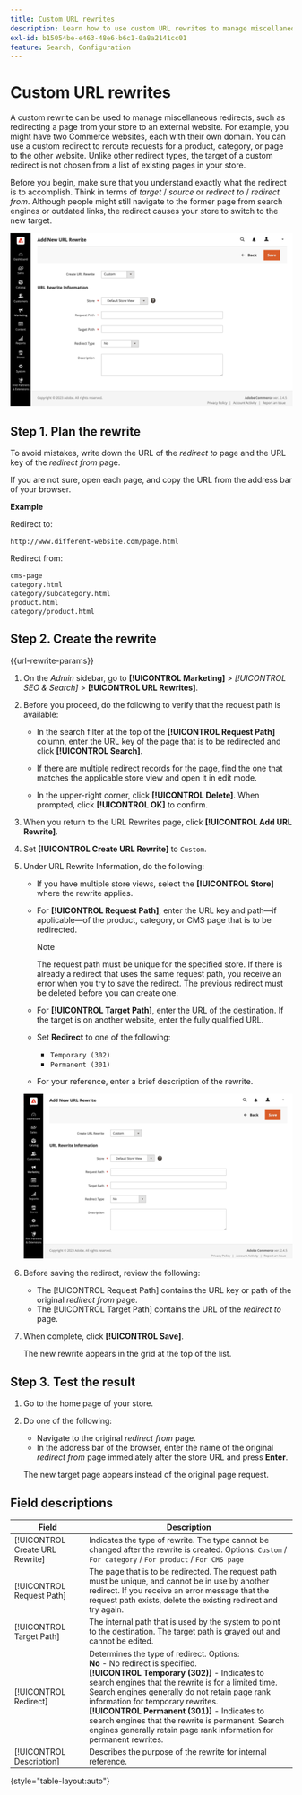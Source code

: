 ```yaml
---
title: Custom URL rewrites
description: Learn how to use custom URL rewrites to manage miscellaneous redirects in your Commerce store.
exl-id: b15054be-e463-48e6-b6c1-0a8a2141cc01
feature: Search, Configuration
---
```

# Custom URL rewrites

A custom rewrite can be used to manage miscellaneous redirects, such as redirecting a page from your store to an external website. For example, you might have two Commerce websites, each with their own domain. You can use a custom redirect to reroute requests for a product, category, or page to the other website. Unlike other redirect types, the target of a custom redirect is not chosen from a list of existing pages in your store.

Before you begin, make sure that you understand exactly what the redirect is to accomplish. Think in terms of _target_ / _source_ or _redirect to_ / _redirect from_. Although people might still navigate to the former page from search engines or outdated links, the redirect causes your store to switch to the new target.

![URL rewrites - custom](./assets/url-rewrite-custom.png)<!-- zoom -->

## Step 1. Plan the rewrite

To avoid mistakes, write down the URL of the _redirect to_ page and the URL key of the _redirect from_ page.

If you are not sure, open each page, and copy the URL from the address bar of your browser.

**Example**

Redirect to:

    http://www.different-website.com/page.html

Redirect from:

    cms-page
    category.html
    category/subcategory.html
    product.html
    category/product.html

## Step 2. Create the rewrite

{{url-rewrite-params}}

1. On the _Admin_ sidebar, go to **[!UICONTROL Marketing]** > _[!UICONTROL SEO & Search]_ > **[!UICONTROL URL Rewrites]**.

1. Before you proceed, do the following to verify that the request path is available:

   - In the search filter at the top of the **[!UICONTROL Request Path]** column, enter the URL key of the page that is to be redirected and click **[!UICONTROL Search]**.

   - If there are multiple redirect records for the page, find the one that matches the applicable store view and open it in edit mode.

   - In the upper-right corner, click **[!UICONTROL Delete]**. When prompted, click **[!UICONTROL OK]** to confirm.

1. When you return to the URL Rewrites page, click **[!UICONTROL Add URL Rewrite]**.

1. Set **[!UICONTROL Create URL Rewrite]** to `Custom`.

1. Under URL Rewrite Information, do the following:

   - If you have multiple store views, select the **[!UICONTROL Store]** where the rewrite applies.

   - For **[!UICONTROL Request Path]**, enter the URL key and path—if applicable—of the product, category, or CMS page that is to be redirected.

      >[!NOTE]
      >
      >The request path must be unique for the specified store. If there is already a redirect that uses the same request path, you receive an error when you try to save the redirect. The previous redirect must be deleted before you can create one.

   - For **[!UICONTROL Target Path]**, enter the URL of the destination. If the target is on another website, enter the fully qualified URL.

   - Set **Redirect** to one of the following:

      - `Temporary (302)`
      - `Permanent (301)`

   - For your reference, enter a brief description of the rewrite.

    ![URL rewrite information](./assets/url-rewrite-custom.png)<!-- zoom -->

1. Before saving the redirect, review the following:

   - The [!UICONTROL Request Path] contains the URL key or path of the original _redirect from_ page.
   - The [!UICONTROL Target Path] contains the URL of the _redirect to_ page.

1. When complete, click **[!UICONTROL Save]**.

    The new rewrite appears in the grid at the top of the list.

## Step 3. Test the result

1. Go to the home page of your store.

1. Do one of the following:

   - Navigate to the original _redirect from_ page.
   - In the address bar of the browser, enter the name of the original _redirect from_ page immediately after the store URL and press **Enter**.

   The new target page appears instead of the original page request.

## Field descriptions

|Field|Description|
|--- |--- |
|[!UICONTROL Create URL Rewrite]|Indicates the type of rewrite. The type cannot be changed after the rewrite is created. Options: `Custom` / `For category` / `For product` / `For CMS page`|
|[!UICONTROL Request Path]|The page that is to be redirected. The request path must be unique, and cannot be in use by another redirect. If you receive an error message that the request path exists, delete the existing redirect and try again.|
|[!UICONTROL Target Path]|The internal path that is used by the system to point to the destination. The target path is grayed out and cannot be edited.|
|[!UICONTROL Redirect]|Determines the type of redirect. Options: <br/>**No** - No redirect is specified. <br/>**[!UICONTROL Temporary (302)]** - Indicates to search engines that the rewrite is for a limited time. Search engines generally do not retain page rank information for temporary rewrites. <br/>**[!UICONTROL Permanent (301)]** - Indicates to search engines that the rewrite is permanent. Search engines generally retain page rank information for permanent rewrites.|
|[!UICONTROL Description]|Describes the purpose of the rewrite for internal reference.|

{style="table-layout:auto"}
